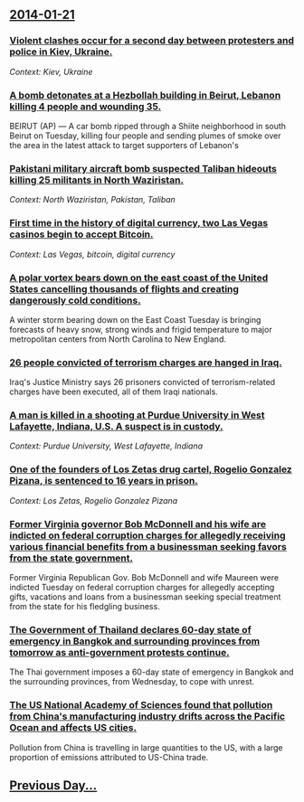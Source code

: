 ## [2014-01-21](/news/2014/01/21/index.md)

### [Violent clashes occur for a second day between protesters and police in Kiev, Ukraine. ](/news/2014/01/21/violent-clashes-occur-for-a-second-day-between-protesters-and-police-in-kiev-ukraine.md)
_Context: Kiev, Ukraine_

### [A bomb detonates at a Hezbollah building in Beirut, Lebanon killing 4 people and wounding 35. ](/news/2014/01/21/a-bomb-detonates-at-a-hezbollah-building-in-beirut-lebanon-killing-4-people-and-wounding-35.md)
BEIRUT (AP) — A car bomb ripped through a Shiite neighborhood in south Beirut on Tuesday, killing four people and sending plumes of smoke over the area in the latest attack to target supporters of Lebanon&#39;s

### [Pakistani military aircraft bomb suspected Taliban hideouts killing 25 militants in North Waziristan. ](/news/2014/01/21/pakistani-military-aircraft-bomb-suspected-taliban-hideouts-killing-25-militants-in-north-waziristan.md)
_Context: North Waziristan, Pakistan, Taliban_

### [First time in the history of digital currency, two Las Vegas casinos begin to accept Bitcoin. ](/news/2014/01/21/first-time-in-the-history-of-digital-currency-two-las-vegas-casinos-begin-to-accept-bitcoin.md)
_Context: Las Vegas, bitcoin, digital currency_

### [A polar vortex bears down on the east coast of the United States cancelling thousands of flights and creating dangerously cold conditions. ](/news/2014/01/21/a-polar-vortex-bears-down-on-the-east-coast-of-the-united-states-cancelling-thousands-of-flights-and-creating-dangerously-cold-conditions.md)
A winter storm bearing down on the East Coast Tuesday is bringing forecasts of heavy snow, strong winds and frigid temperature to major metropolitan centers from North Carolina to New England.

### [26 people convicted of terrorism charges are hanged in Iraq. ](/news/2014/01/21/26-people-convicted-of-terrorism-charges-are-hanged-in-iraq.md)
Iraq&#39;s Justice Ministry says 26 prisoners convicted of terrorism-related charges have been executed, all of them Iraqi nationals.

### [A man is killed in a shooting at Purdue University in West Lafayette, Indiana, U.S. A suspect is in custody. ](/news/2014/01/21/a-man-is-killed-in-a-shooting-at-purdue-university-in-west-lafayette-indiana-u-s-a-suspect-is-in-custody.md)
_Context: Purdue University, West Lafayette, Indiana_

### [One of the founders of Los Zetas drug cartel, Rogelio Gonzalez Pizana, is sentenced to 16 years in prison. ](/news/2014/01/21/one-of-the-founders-of-los-zetas-drug-cartel-rogelio-gonza-lez-pizaa-a-is-sentenced-to-16-years-in-prison.md)
_Context: Los Zetas, Rogelio Gonzalez Pizana_

### [Former Virginia governor Bob McDonnell and his wife are indicted on federal corruption charges for allegedly receiving various financial benefits from a businessman seeking favors from the state government. ](/news/2014/01/21/former-virginia-governor-bob-mcdonnell-and-his-wife-are-indicted-on-federal-corruption-charges-for-allegedly-receiving-various-financial-ben.md)
Former Virginia Republican Gov. Bob McDonnell and wife Maureen were indicted Tuesday on federal corruption charges for allegedly accepting gifts, vacations and loans from a businessman seeking special treatment from the state for his fledgling business.

### [The Government of Thailand declares 60-day state of emergency in Bangkok and surrounding provinces from tomorrow as anti-government protests continue. ](/news/2014/01/21/the-government-of-thailand-declares-60-day-state-of-emergency-in-bangkok-and-surrounding-provinces-from-tomorrow-as-anti-government-protests.md)
The Thai government imposes a 60-day state of emergency in Bangkok and the surrounding provinces, from Wednesday, to cope with unrest.

### [The US National Academy of Sciences found that pollution from China's manufacturing industry drifts across the Pacific Ocean and affects US cities. ](/news/2014/01/21/the-us-national-academy-of-sciences-found-that-pollution-from-chinaas-manufacturing-industry-drifts-across-the-pacific-ocean-and-affects-u.md)
Pollution from China is travelling in large quantities to the US, with a large proportion of emissions attributed to US-China trade.

## [Previous Day...](/news/2014/01/20/index.md)

